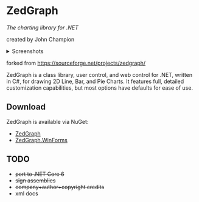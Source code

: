 # ZedGraph

*The charting library for .NET*

created by John Champion

<details>
  <summary>Screenshots</summary>

  ![](images/axiscross.png)

  ![](images/basetic.png)

  ![](images/dualy.png)

  ![](images/filledcurve.png)

  ![](images/gradientbyz.png)

  ![](images/linestack.png)

  ![](images/linewithband.png)

  ![](images/multi_y.png)

  ![](images/smoothchart.png)

  ![](images/stepchart.png)

</details>

forked from https://sourceforge.net/projects/zedgraph/

ZedGraph is a class library, user control, and web control for
.NET, written in C#, for drawing 2D Line, Bar, and Pie Charts.
It features full, detailed customization capabilities, but most
options have defaults for ease of use.

## Download

ZedGraph is available via NuGet:
- [ZedGraph](http://nuget.org/packages/ZedGraph)
- [ZedGraph.WinForms](http://nuget.org/packages/ZedGraph.WinForms)

## TODO
* ~~port to .NET Core 6~~
* ~~sign assemblies~~
* ~~company+author+copyright credits~~
* xml docs

